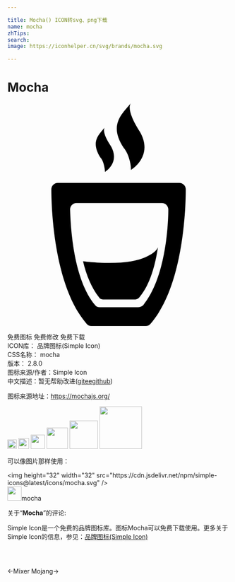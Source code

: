 ```yaml
---

title: Mocha() ICON转svg、png下载
name: mocha
zhTips: 
search: 
image: https://iconhelper.cn/svg/brands/mocha.svg

---
```


# Mocha  <small style="font-size: 60%;font-weight: 100"></small>

<div id="svg" class="svg-wrap">
<svg role="img" viewBox="0 0 24 24" xmlns="http://www.w3.org/2000/svg"><title>Mocha icon</title><path d="M13.325 0c-.907 1.116-2.442 2.302-.768 4.814.558.628.838 1.953.768 2.372 0 0 2.512-1.464.977-4.116-.907-1.395-1.326-2.582-.977-3.07zm-2.79 2.582c-.628.767-1.605 1.535-.489 3.279.35.349.489 1.256.489 1.535 0 0 1.673-.978.627-2.792-.628-.907-.906-1.743-.627-2.022zm-5.094 6a.699.699 0 0 0-.697.698c0 2.372.349 10.535 3.837 14.512.14.139.28.208.489.208h5.86c.21 0 .35-.069.489-.208 3.488-3.908 3.837-12.07 3.837-14.512a.7.7 0 0 0-.698-.699H12zm2.023 2.163h9.21c.349 0 .697.278.697.697 0 1.953-.348 7.465-2.72 10.326-.21.14-.35.208-.559.208H9.976a.633.633 0 0 1-.488-.208c-2.372-2.79-2.652-8.373-2.722-10.326 0-.35.28-.697.698-.697zm8.792 4.744s-.071.627-1.745 1.255c-2.303.837-6.348.28-6.348.28.349 1.465.906 2.86 1.743 3.907.07.14.28.209.419.209h3.489c.14 0 .279-.07.418-.209 1.186-1.395 1.745-3.558 2.024-5.442z"/></svg>
</div>
<detail full-name='mocha'></detail>

<div class="detail-page">
<p>
<span><span class="badge-success badge">免费图标</span> <span class="badge-success badge">免费修改</span>  <span class="badge-success badge">免费下载</span> </span>
<br/>
<span>
ICON库：
<span class="badge-secondary badge">品牌图标(Simple Icon)</span> 
</span>
<br/>
<span>
CSS名称：
<span class="badge-secondary badge">mocha</span> 
</span>

<br/>
<span>
版本：
<span class="badge-secondary badge">2.8.0</span> 
</span>
<br/>
<span>图标来源/作者：<span class="badge-light badge">Simple Icon</span></span> 
<br/>
<span class="zh-detail">中文描述：暂无<span class="help-link"><span>帮助改进</span>(<a href="https://gitee.com/liuwave/icon-helper/edit/master/json/brands/mocha.json" target="_blank" rel="noopener noreferrer">gitee</a><a href="https://github.com/liuwave/icon-helper/edit/master/json/brands/mocha.json" target="_blank" rel="noopener noreferrer">github</a></span>)</span><br/>
</p>
</div><div class="description description alert alert-light"><p>图标来源地址：<a href="https://mochajs.org/" target="_blank" rel="noopener noreferrer">https://mochajs.org/</a></p></div>
<div class="alert alert-dark">
<img height="21" width="21" src="https://cdn.jsdelivr.net/npm/simple-icons@latest/icons/mocha.svg" />
<img height="24" width="24" src="https://cdn.jsdelivr.net/npm/simple-icons@latest/icons/mocha.svg" />
<img height="32" width="32" src="https://cdn.jsdelivr.net/npm/simple-icons@latest/icons/mocha.svg" />
<img height="48" width="48" src="https://cdn.jsdelivr.net/npm/simple-icons@latest/icons/mocha.svg" />
<img height="64" width="64" src="https://cdn.jsdelivr.net/npm/simple-icons@latest/icons/mocha.svg" />
<img height="96" width="96" src="https://cdn.jsdelivr.net/npm/simple-icons@latest/icons/mocha.svg" />

</div>
<div>
  <p>可以像图片那样使用：    
  </p>
  <div class="alert alert-primary" style="font-size: 14px">
    &lt;img height="32" width="32" src="https://cdn.jsdelivr.net/npm/simple-icons@latest/icons/mocha.svg" /&gt;
    <copy-btn content='<img height="32" width="32" src="https://cdn.jsdelivr.net/npm/simple-icons@latest/icons/mocha.svg" />'></copy-btn>
  </div>
  <div class="alert alert-secondary">
    <img height="32" width="32" src="https://cdn.jsdelivr.net/npm/simple-icons@latest/icons/mocha.svg" />mocha
    <copy-btn content="mocha" btn-title="复制图标名称"></copy-btn>
  </div>
</div>
<div class="icon-detail__container">
<p>关于“<b>Mocha</b>”的评论:</p>
</div>
<Vssue title="关于“Mocha”的评论" />
<div><p>Simple Icon是一个免费的品牌图标库。图标Mocha可以免费下载使用。更多关于  Simple Icon的信息，参见：<a target="_blank" href="https://iconhelper.cn/brands.html">品牌图标(Simple Icon)</a>
</p></div>


<div style="padding:2rem 0 " class="page-nav"><p class="inner"><span class="prev">←<router-link to="/icon/mixer.html">Mixer</router-link></span> <span class="next"><router-link to="/icon/mojang.html">Mojang</router-link>→</span></p></div>
